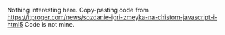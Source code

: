 Nothing interesting here.
Copy-pasting code from https://itproger.com/news/sozdanie-igri-zmeyka-na-chistom-javascript-i-html5
Code is not mine.